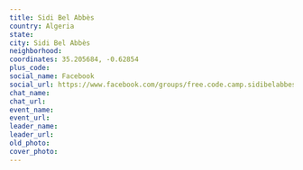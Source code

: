 ```yaml
---
title: Sidi Bel Abbès
country: Algeria
state: 
city: Sidi Bel Abbès
neighborhood: 
coordinates: 35.205684, -0.62854
plus_code:
social_name: Facebook
social_url: https://www.facebook.com/groups/free.code.camp.sidibelabbes
chat_name:
chat_url:
event_name:
event_url:
leader_name:
leader_url:
old_photo: 
cover_photo:
---
```

